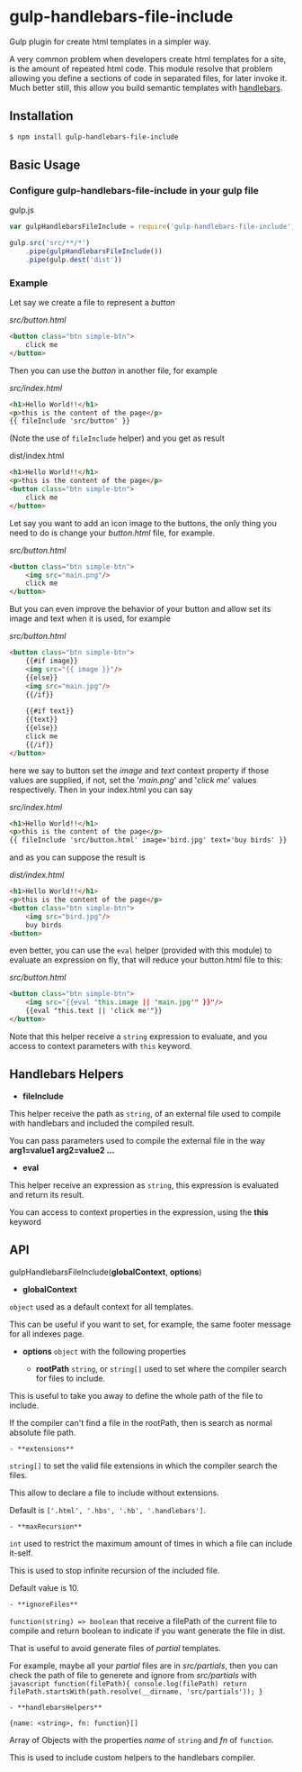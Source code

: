 # gulp-handlebars-file-include

Gulp plugin for create html templates in a simpler way.

A very common problem when developers create html templates for a site, is the amount of repeated html code. 
This module resolve that problem allowing you define a sections of code in separated files, for later invoke it. Much better still, this allow you build semantic templates with [handlebars](http://handlebarsjs.com/).


## Installation

```sh
$ npm install gulp-handlebars-file-include
```

## Basic Usage

### Configure gulp-handlebars-file-include in your gulp file

gulp.js
```javascript
var gulpHandlebarsFileInclude = require('gulp-handlebars-file-include');

gulp.src('src/**/*')
    .pipe(gulpHandlebarsFileInclude())
    .pipe(gulp.dest('dist'))
```

### Example
Let say we create a file to represent a _button_

_src/button.html_
```html
<button class="btn simple-btn">
    click me
</button>
```


Then you can use the _button_ in another file, for example

_src/index.html_
```html
<h1>Hello World!!</h1>
<p>this is the content of the page</p>
{{ fileInclude 'src/button' }}
```
(Note the use of `fileInclude` helper)
and you get as result

dist/index.html
```html
<h1>Hello World!!</h1>
<p>this is the content of the page</p>
<button class="btn simple-btn">
    click me
</button>
```


Let say you want to add an icon image to the buttons, the only thing you need to do is change your _button.html_ file, for example.

_src/button.html_
```html
<button class="btn simple-btn">
    <img src="main.png"/>
    click me
</button>
```


But you can even improve the behavior of your button and allow set its image and text when it is used, for example

_src/button.html_
```html
<button class="btn simple-btn">
    {{#if image}}
    <img src="{{ image }}"/>
    {{else}}
    <img src="main.jpg"/>
    {{/if}}
    
    {{#if text}}
    {{text}}
    {{else}}
    click me
    {{/if}}
</button>
```


here we say to button set the _image_ and _text_ context property if those values are supplied, if not, set the '_main.png_' and '_click me_' values respectively.
Then in your index.html you can say

_src/index.html_
```html
<h1>Hello World!!</h1>
<p>this is the content of the page</p>
{{ fileInclude 'src/button.html' image='bird.jpg' text='buy birds' }}
```


and as you can suppose the result is

_dist/index.html_
```html
<h1>Hello World!!</h1>
<p>this is the content of the page</p>
<button class="btn simple-btn">
    <img src="bird.jpg"/>
    buy birds
<button>
```


even better, you can use the `eval` helper (provided with this module) to evaluate an expression on fly, that will reduce your button.html file to this:

_src/button.html_
```html
<button class="btn simple-btn">
    <img src="{{eval "this.image || 'main.jpg'" }}"/>
    {{eval "this.text || 'click me'"}}
</button>
```

Note that this helper receive a `string` expression to evaluate, and you access to context parameters with `this` keyword. 



## Handlebars Helpers
* **fileInclude**

This helper receive the path as `string`, of an external file used to compile with handlebars and included the compiled result.

You can pass parameters used to compile the external file in the way **arg1=value1 arg2=value2 ...**

* **eval**

This helper receive an expression as `string`, this expression is evaluated and return its result.

You can access to context properties in the expression, using the **this** keyword


## API
gulpHandlebarsFileInclude(**globalContext**, **options**)

* **globalContext**

`object` used as a default context for all templates.

This can be useful if you want to set, for example, the same footer message for all indexes page.


* **options**
`object` with the following properties

    - **rootPath**
`string`, or `string[]` used to set where the compiler search for files to include.

This is useful to take you away to define the whole path of the file to include.

If the compiler can't find a file in the rootPath, then is search as normal absolute file path.


    - **extensions**
`string[]` to set the valid file extensions in which the compiler search the files. 

This allow to declare a file to include without extensions.

Default is `['.html', '.hbs', '.hb', '.handlebars']`.


    - **maxRecursion**
`int` used to restrict the maximum amount of times in which a file can include it-self. 

This is used to stop infinite recursion of the included file.

Default value is 10.


    - **ignoreFiles**
`function(string) => boolean` that receive a filePath of the current file to compile and return boolean to indicate if you want generate the file in dist.

That is useful to avoid generate files of _partial_ templates.

For example, maybe all your _partial_ files are in _src/partials_, then you can check the path of file to generete and ignore from _src/partials_ with 
    ```javascript
        function(filePath){
            console.log(filePath)
            return filePath.startsWith(path.resolve(__dirname, 'src/partials'));
        }
    ```

    - **handlebarsHelpers**
`{name: <string>, fn: function}[]`

Array of Objects with the properties _name_ of `string` and _fn_ of `function`.

This is used to include custom helpers to the handlebars compiler.
